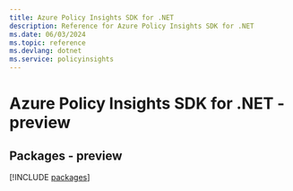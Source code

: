 ```yaml
---
title: Azure Policy Insights SDK for .NET
description: Reference for Azure Policy Insights SDK for .NET
ms.date: 06/03/2024
ms.topic: reference
ms.devlang: dotnet
ms.service: policyinsights
---
```

# Azure Policy Insights SDK for .NET - preview
## Packages - preview
[!INCLUDE [packages](policy-insights-index.md)]